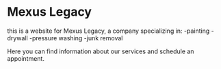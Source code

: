 # Mexus Legacy

this is a website for Mexus Legacy, a company specializing in:
-painting
-drywall
-pressure washing
-junk removal

Here you can find information about our services and schedule an appointment.
